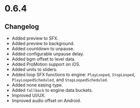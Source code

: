 # 0.6.4

## Changelog

-   Added preview to SFX.
-   Added preview to background.
-   Added countdown to unpause.
-   Added configurable unpause delay.
-   Added bgm offset to level data.
-   Added ProMotion support on iOS.
-   Added units to sliders.
-   Added loop SFX functions to engine: `PlayLooped`, `StopLooped`, `PlayLoopedScheduled`, and `StopLoopedScheduled`.
-   Added none easing type.
-   Added `fallback` to engine data buckets.
-   Improved UI/UX.
-   Improved audio offset on Android.
